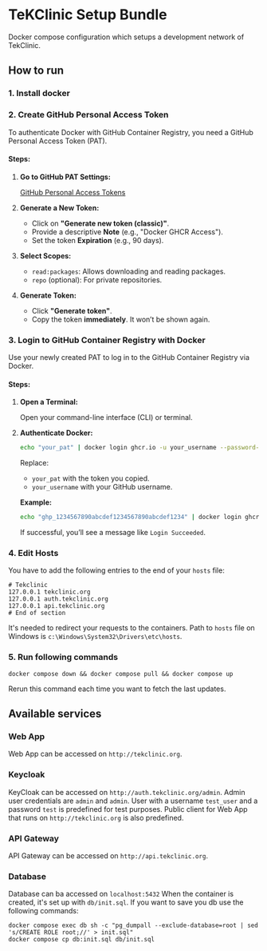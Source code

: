 # TeKClinic Setup Bundle

Docker compose configuration which setups a development network of TekClinic.

## How to run

### 1. Install docker

### 2. Create GitHub Personal Access Token

To authenticate Docker with GitHub Container Registry, you need a GitHub Personal Access Token (PAT).

#### Steps:

1. **Go to GitHub PAT Settings:**

   [GitHub Personal Access Tokens](https://github.com/settings/tokens)

2. **Generate a New Token:**

   - Click on **"Generate new token (classic)"**.
   - Provide a descriptive **Note** (e.g., "Docker GHCR Access").
   - Set the token **Expiration** (e.g., 90 days).

3. **Select Scopes:**

   - `read:packages`: Allows downloading and reading packages.
   - `repo` (optional): For private repositories.

4. **Generate Token:**

   - Click **"Generate token"**.
   - Copy the token **immediately**. It won’t be shown again.

### 3. Login to GitHub Container Registry with Docker

Use your newly created PAT to log in to the GitHub Container Registry via Docker.

#### Steps:

1. **Open a Terminal:**

   Open your command-line interface (CLI) or terminal.

2. **Authenticate Docker:**

   ```bash
   echo "your_pat" | docker login ghcr.io -u your_username --password-stdin
   ```

   Replace:
   - `your_pat` with the token you copied.
   - `your_username` with your GitHub username.

   **Example:**

   ```bash
   echo "ghp_1234567890abcdef1234567890abcdef1234" | docker login ghcr.io -u octocat --password-stdin
   ```

   If successful, you’ll see a message like `Login Succeeded`.

### 4. Edit Hosts

You have to add the following entries to the end of your `hosts` file:
```
# Tekclinic
127.0.0.1 tekclinic.org
127.0.0.1 auth.tekclinic.org
127.0.0.1 api.tekclinic.org
# End of section
```

It's needed to redirect your requests to the containers.
Path to `hosts` file on Windows is `c:\Windows\System32\Drivers\etc\hosts`.

### 5. Run following commands

```
docker compose down && docker compose pull && docker compose up
```

Rerun this command each time you want to fetch the last updates.

## Available services

### Web App
Web App can be accessed on `http://tekclinic.org`.

### Keycloak
KeyCloak can be accessed on `http://auth.tekclinic.org/admin`. Admin user credentials are `admin` and `admin`.
User with a username `test_user` and a password `test` is predefined for test purposes.
Public client for Web App that runs on `http://tekclinic.org` is also predefined.

### API Gateway
API Gateway can be accessed on `http://api.tekclinic.org`.

### Database
Database can ba accessed on `localhost:5432`
When the container is created, it's set up with `db/init.sql`. If you want to save you db use the following commands:
```
docker compose exec db sh -c "pg_dumpall --exclude-database=root | sed 's/CREATE ROLE root;//' > init.sql"
docker compose cp db:init.sql db/init.sql
```
